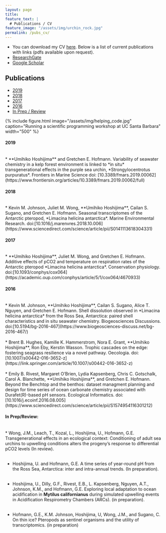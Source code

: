```yaml
---
layout: page
title:
feature_text: |
  # Publications / CV
feature_image: "/assets/img/urchin_rock.jpg"
permalink: /pubs_cv/
---
```



* You can download my CV [here](http://{{site.url}}/assets/Umihiko_Hoshijima_cv.pdf). Below is a list of current publications with links (pdfs available upon request).
* [ResearchGate](https://www.researchgate.net/profile/Umihiko_Hoshijima)
* [Google Scholar](https://scholar.google.com/citations?user=OXKLC4YAAAAJ&hl=en)

## Publications
* <a href="#2019">2019</a>
* <a href="#2018">2018</a>
* <a href="#2017">2017</a>
* <a href="#2016">2016</a>
* <a href="#prep_review">In Prep / Review</a>

{% include figure.html image="/assets/img/helping_code.jpg" caption="Running a scientific programming workshop at UC Santa Barbara" width="500" %}

<a id="2019"></a>
#### 2019
<br>
* **Umihiko Hoshijima** and Gretchen E. Hofmann. Variability of seawater chemistry in a kelp forest environment is linked to *in situ* transgenerational effects in the purple sea urchin, *Strongylocentrotus purpuratus*. Frontiers in Marine Science doi: [10.3389/fmars.2019.00062](https://www.frontiersin.org/articles/10.3389/fmars.2019.00062/full)

<a id="2018"></a>
#### 2018
<br>
* Kevin M. Johnson, Juliet M. Wong, **Umihiko Hoshijima**, Cailan S. Sugano, and Gretchen E. Hofmann. Seasonal transcriptomes of the Antarctic pteropod, *Limacina helicina antarctica*. Marine Environmental Research. doi:[10.1016/j.marenvres.2018.10.006](https://www.sciencedirect.com/science/article/pii/S0141113618304331)

<a id="2017"></a>
#### 2017
<br>
* **Umihiko Hoshijima**, Juliet M. Wong, and Gretchen E. Hofmann. Additive effects of pCO2 and temperature on respiration rates of the Antarctic pteropod *Limacina helicina antarctica*. Conservation physiology. doi:[10.1093/conphys/cox064](https://academic.oup.com/conphys/article/5/1/cox064/4670933)

<a id="2016"></a>
#### 2016
<br>
* Kevin M. Johnson, **Umihiko Hoshijima**, Cailan S. Sugano, Alice T. Nguyen, and Gretchen E. Hofmann. Shell dissolution observed in *Limacina helicina antarctica* from the Ross Sea, Antarctica: paired shell characteristics and in situ seawater chemistry. Biogeosciences Discussions. doi:[10.5194/bg-2016-467](https://www.biogeosciences-discuss.net/bg-2016-467/)
<br> <br>
* Brent B. Hughes, Kamille K. Hammerstrom, Nora E. Grant, **Umihiko Hoshijima**, Ron Eby, Kerstin Wasson. Trophic cascades on the edge: fostering seagrass resilience via a novel pathway. Oecologia. doi:[10.1007/s00442-016-3652-z](https://link.springer.com/article/10.1007/s00442-016-3652-z)
<br> <br>
* Emily B. Rivest,  Margaret O’Brien, Lydia Kapsenberg, Chris C. Gotschalk, Carol A. Blanchette, **Umihiko Hoshijima**, and Gretchen E. Hofmann. Beyond the Benchtop and the benthos: dataset managment planning and design for time series of ocean carbonate chemistry associated with Durafet(R)-based pH sensors. Ecological Informatics. doi:[10.1016/j.ecoinf.2016.08.005](https://www.sciencedirect.com/science/article/pii/S1574954116301212)

<a id="prep_review"></a>
#### In Prep/Review:

<br>
* Wong, J.M., Leach, T., Kozal, L., Hoshijima, U., Hofmann, G.E. Transgenerational effects in an ecological context: Conditioning of adult sea urchins to upwelling conditions alters the progeny’s response to differential pCO2 levels (In review).
<br> <br>

* Hoshijima, U. and Hofmann, G.E. A time series of year-round pH from the Ross Sea, Antarctica: inter and intra-annual trends. (In preparation).
<br> <br>

* Hoshijima, U., Dilly, G.F., Rivest, E.B., L. Kapsenberg, Nguyen, A.T., Johnson, K.M., and Hofmann, G.E. Exploring local adaptation to ocean acidification in **Mytilus californianus** during simulated upwelling events in Acidification Respirometry Chambers (ARCs). (in preparation).
<br> <br>

* Hofmann, G.E., K.M. Johnson, Hoshijima, U, Wong, J.M., and Sugano, C. On thin ice? Pteropods as sentinel organisms and the utility of transcriptomics.  (in preparation)
